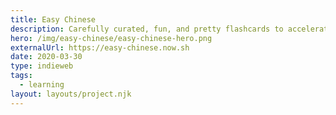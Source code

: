 ```yaml
---
title: Easy Chinese
description: Carefully curated, fun, and pretty flashcards to accelerate your Chinese learning from scratch
hero: /img/easy-chinese/easy-chinese-hero.png
externalUrl: https://easy-chinese.now.sh
date: 2020-03-30
type: indieweb
tags:
  - learning
layout: layouts/project.njk
---
```

